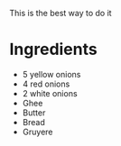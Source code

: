 This is the best way to do it

# Ingredients
* 5 yellow onions
* 4 red onions
* 2 white onions
* Ghee
* Butter
* Bread
* Gruyere

